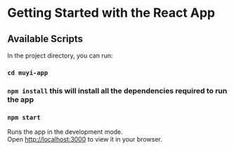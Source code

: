 # Getting Started with the React App

## Available Scripts

In the project directory, you can run:
### `cd muyi-app`
### `npm install` this will install all the dependencies required to run the app
### `npm start`

Runs the app in the development mode.\
Open [http://localhost:3000](http://localhost:3000) to view it in your browser.


